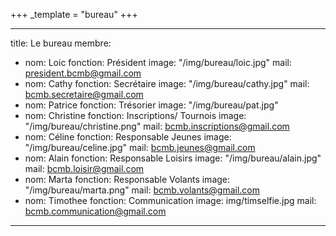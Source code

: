 +++
_template = "bureau"
+++

---
title: Le bureau
membre:
- nom: Loic
  fonction: Président
  image: "/img/bureau/loic.jpg"
  mail: president.bcmb@gmail.com
- nom: Cathy
  fonction: Secrétaire
  image: "/img/bureau/cathy.jpg"
  mail: bcmb.secretaire@gmail.com
- nom: Patrice
  fonction: Trésorier
  image: "/img/bureau/pat.jpg"
- nom: Christine
  fonction: Inscriptions/ Tournois
  image: "/img/bureau/christine.png"
  mail: bcmb.inscriptions@gmail.com
- nom: Céline
  fonction: Responsable Jeunes
  image: "/img/bureau/celine.jpg"
  mail: bcmb.jeunes@gmail.com
- nom: Alain
  fonction: Responsable Loisirs
  image: "/img/bureau/alain.jpg"
  mail: bcmb.loisir@gmail.com
- nom: Marta
  fonction: Responsable Volants
  image: "/img/bureau/marta.png"
  mail: bcmb.volants@gmail.com
- nom: Timothee
  fonction: Communication
  image: img/timselfie.jpg
  mail: bcmb.communication@gmail.com

---
